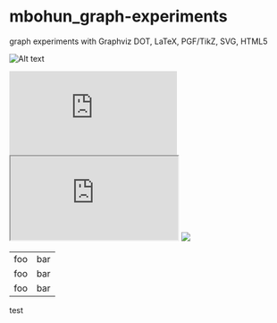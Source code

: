 mbohun_graph-experiments
========================

graph experiments with Graphviz DOT, LaTeX, PGF/TikZ, SVG, HTML5

![Alt text](https://raw.github.com/mbohun/mbohun_graph-experiments/master/boost-dep-tree.dot.png "svg test")

<embed src="https://raw.github.com/mbohun/mbohun_graph-experiments/master/boost-dep-tree.dot.svg" type="image/svg+xml" >
</embed> 

<object data="https://raw.github.com/mbohun/mbohun_graph-experiments/master/boost-dep-tree.dot.svg" type="image/svg+xml" >
</object> 

<iframe src="https://raw.github.com/mbohun/mbohun_graph-experiments/master/boost-dep-tree.dot.svg">
</iframe>

<img src="https://raw.github.com/mbohun/mbohun_graph-experiments/master/boost-dep-tree.dot.svg">
</img>

<table>
	<tr>
		<td>foo</td><td>bar</td>
	</tr>
	<tr>
		<td>foo</td><td>bar</td>
	</tr>
	<tr>
		<td>foo</td><td>bar</td>
	</tr>
</table>

test
